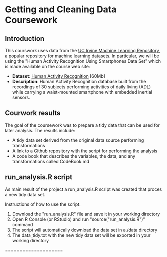 # Getting and Cleaning Data Coursework

## Introduction

This courswork uses data from
the <a href="http://archive.ics.uci.edu/ml/datasets/Human+Activity+Recognition+Using+Smartphones">UC Irvine Machine
Learning Repository</a>, a popular repository for machine learning
datasets. In particular, we will be using the "Human Activity Recognition Using Smartphones Data Set" which is made available on
the course web site:

* <b>Dataset</b>: <a href="https://d396qusza40orc.cloudfront.net/getdata%2Fprojectfiles%2FUCI%20HAR%20Dataset.zip ">Human Activity Recognition</a> [60Mb]
* <b>Description</b>: Human Activity Recognition database built from the recordings of 30 subjects performing activities of daily living (ADL) while carrying a waist-mounted smartphone with embedded inertial sensors.

## Courwork results

The goal of the coursework was to prepare a tidy data that can be used for later analysis. The results include:

* A tidy data set derived from the original data source performing transformations
* A link to a Github repository with the script for performing the analysis 
* A code book that describes the variables, the data, and any transformations called CodeBook.md 

## run_analysis.R script

As main result of the project a run_analysis.R script was created that proces a new tidy data set.

Instructions of how to use the script:

<ol>
<li>Download the "run_analysis.R" file and save it in your working directory </li>
<li> Open R Console (or RStudio) and run "source("run_analysis.R")" command </li>
<li> The script will automatically download the data set in  a./data directory </li>
<li> The data_tidy.txt with the new tidy data set will be exported in your working directory </li>
</ol>

====================
